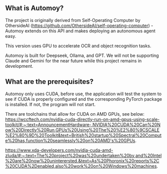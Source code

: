 ## What is Automoy?
The project is originally derived from Self-Operating Computer by OthersideAI (https://github.com/OthersideAI/self-operating-computer) - Automoy extends on this API and makes deploying an autonomous agent easy. 

This version uses GPU to accelerate OCR and object recognition tasks.

Automoy is built for Deepseek, Ollama, and GPT. We will not be supporting Claude and Gemini for the near future while this project remains in development.

## What are the prerequisites?
Automoy only uses CUDA, before use, the application will test the system to see if CUDA is properly configured and the corresponding PyTorch package is installed. If not, the program will not start.

There are toolchains that allow for CUDA on AMD GPUs, see below:
https://wccftech.com/nvidia-cuda-directly-run-on-amd-gpus-using-scale-toolkit/#:~:text=AnnouncementHardware-,NVIDIA%20CUDA%20Can%20Now%20Directly%20Run,GPUs%20Using%20The%20%E2%80%9CSCALE%E2%80%9D%20Toolkit&text=British%20startup%20Spectral%20Compute%20has,function%20seamlessly%20on%20AMD's%20GPUs.

https://www.xda-developers.com/nvidia-cuda-amd-zluda/#:~:text=The%20project%20was%20undertaken%20by,and%20Intel%20are%20now%20uninterersted.&text=As%20Phoronix%20reports%2C%20CUDA%2Denabled,also%20work%20on%20Windows%20machines.